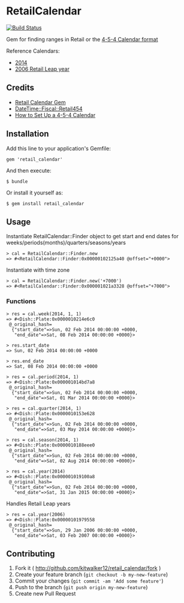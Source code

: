 # RetailCalendar

[![Build Status](https://travis-ci.org/kitwalker12/retail_calendar.svg?branch=master)](https://travis-ci.org/kitwalker12/retail_calendar)

Gem for finding ranges in Retail or the [4-5-4 Calendar format](http://en.wikipedia.org/wiki/4%E2%80%934%E2%80%935_calendar)

Reference Calendars:

* [2014](http://www.nrf.com/modules.php?name=Documents&op=viewlive&sp_id=7464)
* [2006 Retail Leap year](http://www.nrf.com/modules.php?name=Documents&op=viewlive&sp_id=245)

## Credits

* [Retail Calendar Gem](https://github.com/Totokaelo/retail_calendar)
* [DateTime::Fiscal::Retail454](https://metacpan.org/pod/DateTime::Fiscal::Retail454)
* [How to Set Up a 4-5-4 Calendar](http://www.smythretail.com/general-retailing/how-to-set-up-a-4-5-4-calendar/)

## Installation

Add this line to your application's Gemfile:

    gem 'retail_calendar'

And then execute:

    $ bundle

Or install it yourself as:

    $ gem install retail_calendar

## Usage

Instantiate RetailCalendar::Finder object to get start and end dates for weeks/periods(months)/quarters/seasons/years

```
> cal = RetailCalendar::Finder.new
=> #<RetailCalendar::Finder:0x00000102125a40 @offset="+0000">
```

Instantiate with time zone

```
> cal = RetailCalendar::Finder.new('+7000')
=> #<RetailCalendar::Finder:0x000001021a3328 @offset="+7000">
```

### Functions

```
> res = cal.week(2014, 1, 1)
=> #<Dish::Plate:0x0000010214e6c0
 @_original_hash=
  {"start_date"=>Sun, 02 Feb 2014 00:00:00 +0000,
   "end_date"=>Sat, 08 Feb 2014 00:00:00 +0000}>

> res.start_date
=> Sun, 02 Feb 2014 00:00:00 +0000

> res.end_date
=> Sat, 08 Feb 2014 00:00:00 +0000

> res = cal.period(2014, 1)
=> #<Dish::Plate:0x000001014bd7a8
 @_original_hash=
  {"start_date"=>Sun, 02 Feb 2014 00:00:00 +0000,
   "end_date"=>Sat, 01 Mar 2014 00:00:00 +0000}>

> res = cal.quarter(2014, 1)
=> #<Dish::Plate:0x0000010153e628
 @_original_hash=
  {"start_date"=>Sun, 02 Feb 2014 00:00:00 +0000,
   "end_date"=>Sat, 03 May 2014 00:00:00 +0000}>

> res = cal.season(2014, 1)
=> #<Dish::Plate:0x0000010188eee0
 @_original_hash=
  {"start_date"=>Sun, 02 Feb 2014 00:00:00 +0000,
   "end_date"=>Sat, 02 Aug 2014 00:00:00 +0000}>

> res = cal.year(2014)
=> #<Dish::Plate:0x000001019100a8
 @_original_hash=
  {"start_date"=>Sun, 02 Feb 2014 00:00:00 +0000,
   "end_date"=>Sat, 31 Jan 2015 00:00:00 +0000}>
```

Handles Retail Leap years

```
> res = cal.year(2006)
=> #<Dish::Plate:0x00000101979558
 @_original_hash=
  {"start_date"=>Sun, 29 Jan 2006 00:00:00 +0000,
   "end_date"=>Sat, 03 Feb 2007 00:00:00 +0000}>
```

## Contributing

1. Fork it ( http://github.com/kitwalker12/retail_calendar/fork )
2. Create your feature branch (`git checkout -b my-new-feature`)
3. Commit your changes (`git commit -am 'Add some feature'`)
4. Push to the branch (`git push origin my-new-feature`)
5. Create new Pull Request
